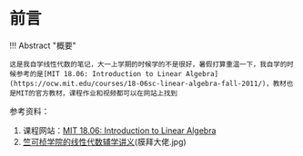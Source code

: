 # 前言

!!! Abstract "概要"

    ​这是我自学线性代数的笔记，大一上学期的时候学的不是很好，暑假打算重温一下，我自学的时候参考的是[MIT 18.06: Introduction to Linear Algebra](https://ocw.mit.edu/courses/18-06sc-linear-algebra-fall-2011/)，教材也是MIT的官方教材，课程作业和视频都可以在网站上找到

参考资料：
1. 课程网站：[MIT 18.06: Introduction to Linear Algebra](https://ocw.mit.edu/courses/18-06sc-linear-algebra-fall-2011/)
2. [竺可桢学院的线性代数辅学讲义](https://github.com/yhwu-is/Linear-Algebra-Left-Undone)(膜拜大佬.jpg)
